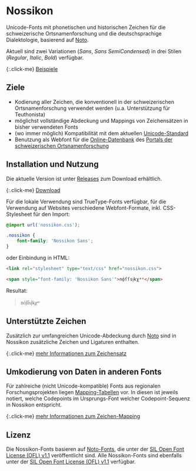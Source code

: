# Nossikon

Unicode-Fonts mit phonetischen und historischen Zeichen für die schweizerische Ortsnamenforschung und die deutschsprachige Dialektologie, basierend auf [Noto](https://github.com/notofonts/latin-greek-cyrillic).

Aktuell sind zwei Variationen (*Sans*, *Sans SemiCondensed*) in drei Stilen (*Regular*, *Italic*, *Bold*) verfügbar.

{:.click-me}
[Beispiele](./samples.html)

## Ziele

- Kodierung aller Zeichen, die konventionell in der schweizerischen Ortsnamenforschung verwendet werden (u.a. Unterstützung für Teuthonista)
- möglichst vollständige Abdeckung und Mappings von Zeichensätzen in bisher verwendeten Fonts
- (wo immer möglich) Kompatibilität mit dem aktuellen [Unicode-Standard](https://unicode.org/main.html)
- Benutzung als Webfont für die [Online-Datenbank](https://search.ortsnamen.ch/) des [Portals der schweizerischen Ortsnamenforschung](https://www.ortsnamen.ch/)

## Installation und Nutzung

Die aktuelle Version ist unter [Releases](https://github.com/idiotikon-ch/nossikon/releases) zum Download erhältlich.

{:.click-me}
[Download](https://github.com/idiotikon-ch/nossikon/releases)

Für die lokale Verwendung sind TrueType-Fonts verfügbar, für die Verwendung auf Websites verschiedene Webfont-Formate, inkl. CSS-Stylesheet für den Import:

```css
@import url('nossikon.css');

.nossikon {
    font-family: 'Nossikon Sans';
}
```

oder Einbindung in HTML:

```html
<link rel="stylesheet" type="text/css" href="nossikon.css">

<span style="font-family: 'Nossikon Sans'">nó̤ſſsi᪷kχᵃᵉ</span>
```

Resultat:

> <span style="font-family: 'Nossikon Sans'">nó̤ſſsi᪷kχᵃᵉ</span>

## Unterstützte Zeichen

Zusätzlich zur umfangreichen Unicode-Abdeckung durch [Noto](https://github.com/notofonts/latin-greek-cyrillic) sind in Nossikon zusätzliche Zeichen und Ligaturen enthalten.

{:.click-me}
[mehr Informationen zum Zeichensatz](./charset.html)

## Umkodierung von Daten in anderen Fonts

Für zahlreiche (nicht Unicode-kompatible) Fonts aus regionalen Forschungsprojekten liegen [Mapping-Tabellen](https://github.com/idiotikon-ch/nossikon/tree/master/mappings) vor. In diesen ist jeweils notiert, welche Codepoints im Ursprungs-Font welcher Codepoint-Sequenz in Nossikon entspricht.

{:.click-me}
[mehr Informationen zum Zeichen-Mapping](./mapping.html)

## Lizenz

Die Nossikon-Fonts basieren auf [Noto-Fonts](https://github.com/notofonts/latin-greek-cyrillic), die unter der [SIL Open Font License (OFL) v1.1](http://scripts.sil.org/OFL) veröffentlicht sind. Alle Nossikon-Fonts sind ebenfalls unter der [SIL Open Font License (OFL) v1.1](http://scripts.sil.org/OFL) verfügbar.
